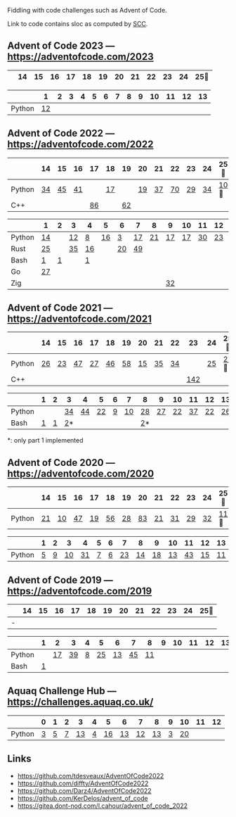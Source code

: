 Fiddling with code challenges such as Advent of Code.

Link to code contains sloc as computed by [SCC](https://github.com/boyter/scc).

## Advent of Code 2023 — https://adventofcode.com/2023

|   | 14 | 15 | 16 | 17 | 18 | 19 | 20 | 21 | 22 | 23 | 24 | 25🎅 |
|---|----|----|----|----|----|----|----|----|----|----|----|----|

|   | 1 | 2 | 3 | 4 | 5 | 6 | 7 | 8 | 9 | 10 | 11 | 12 | 13 |
|---|---|---|---|---|---|---|---|---|---|----|----|----|----|
| Python | [12](/aoc2023/01/solution.py) | | | | | | | | | | | | |

## Advent of Code 2022 — https://adventofcode.com/2022

|   | 14 | 15 | 16 | 17 | 18 | 19 | 20 | 21 | 22 | 23 | 24 | 25🎅 |
|---|----|----|----|----|----|----|----|----|----|----|----|----|
| Python | [34](/aoc2022/14/solution.py) | [45](/aoc2022/15/solution.py) | [41](/aoc2022/16/solution.py) | | [17](/aoc2022/18/solution.py) | | [19](/aoc2022/20/solution.py) | [37](/aoc2022/21/solution.py) | [70](/aoc2022/22/solution.py) | [29](/aoc2022/23/solution.py) | [34](/aoc2022/24/solution.py) | [10](/aoc2022/25/solution.py)🌟 |
| C++ | | | | [86](/aoc2022/17/solution.cpp) | | [62](/aoc2022/19/solution.cpp) | | | | | | |

|   | 1 | 2 | 3 | 4 | 5 | 6 | 7 | 8 | 9 | 10 | 11 | 12 | 13 |
|---|---|---|---|---|---|---|---|---|---|----|----|----|----|
| Python | [14](/aoc2022/01/solution.py) | | [12](/aoc2022/03/solution.py) | [8](/aoc2022/04/solution.py) | [16](/aoc2022/05/solution.py) | [3](/aoc2022/06/solution.py) | [17](/aoc2022/07/solution.py) | [21](/aoc2022/08/solution.py) | [17](/aoc2022/09/solution.py) | [17](/aoc2022/10/solution.py) | [30](/aoc2022/11/solution.py) | [23](/aoc2022/12/solution.py) | [11](/aoc2022/13/solution.py) |
| Rust | [25](/aoc2022/01/solution.rs) | | [35](/aoc2022/03/solution.rs) | [16](/aoc2022/04/solution.rs) | | [20](/aoc2022/06/solution.rs) | [49](/aoc2022/07/solution.rs) | | | | | | |
| Bash | [1](/aoc2022/01/solution.sh) | [1](/aoc2022/02/solution.sh) | | [1](/aoc2022/04/solution.sh) | | | | | | | | | |
| Go | [27](/aoc2022/01/solution.go) | | | | | | | | | | | | |
| Zig | | | | | | | | | [32](/aoc2022/09/solution.zig) | | | | |

## Advent of Code 2021 — https://adventofcode.com/2021

|   | 14 | 15 | 16 | 17 | 18 | 19 | 20 | 21 | 22 | 23 | 24 | 25🎅 |
|---|----|----|----|----|----|----|----|----|----|----|----|----|
| Python | [26](/aoc2021/14/solution.py) | [23](/aoc2021/15/solution.py) | [47](/aoc2021/16/solution.py) | [27](/aoc2021/17/solution.py) | [46](/aoc2021/18/solution.py) | [58](/aoc2021/19/solution.py) | [15](/aoc2021/20/solution.py) | [35](/aoc2021/21/solution.py) | [34](/aoc2021/22/solution.py) | | [25](/aoc2021/24/solution.py) | [27](/aoc2021/25/solution.py)🌟 |
| C++ | | | | | | | | | | [142](/aoc2021/23/solution.cpp) | | |

|   | 1 | 2 | 3 | 4 | 5 | 6 | 7 | 8 | 9 | 10 | 11 | 12 | 13 |
|---|---|---|---|---|---|---|---|---|---|----|----|----|----|
| Python | | | [34](/aoc2021/03/solution.py) | [44](/aoc2021/04/solution.py) | [22](/aoc2021/05/solution.py) | [9](/aoc2021/06/solution.py) | [10](/aoc2021/07/solution.py) | [28](/aoc2021/08/solution.py) | [27](/aoc2021/09/solution.py) | [22](/aoc2021/10/solution.py) | [37](/aoc2021/11/solution.py) | [22](/aoc2021/12/solution.py) | [26](/aoc2021/13/solution.py) |
| Bash | [1](/aoc2021/01/solution.sh) | [1](/aoc2021/02/solution.sh) | [2](/aoc2021/03/solution.sh)\* | | | | | [2](/aoc2021/08/solution.sh)\* | | | | | |

\*: only part 1 implemented

## Advent of Code 2020 — https://adventofcode.com/2020

|   | 14 | 15 | 16 | 17 | 18 | 19 | 20 | 21 | 22 | 23 | 24 | 25🎅 |
|---|----|----|----|----|----|----|----|----|----|----|----|----|
| Python | [21](/aoc2020/14/solution.py) | [10](/aoc2020/15/solution.py) | [47](/aoc2020/16/solution.py) | [19](/aoc2020/17/solution.py) | [56](/aoc2020/18/solution.py) | [28](/aoc2020/19/solution.py) | [83](/aoc2020/20/solution.py) | [21](/aoc2020/21/solution.py) | [31](/aoc2020/22/solution.py) | [29](/aoc2020/23/solution.py) | [32](/aoc2020/24/solution.py) | [11](/aoc2020/25/solution.py)🌟 |

|   | 1 | 2 | 3 | 4 | 5 | 6 | 7 | 8 | 9 | 10 | 11 | 12 | 13 |
|---|---|---|---|---|---|---|---|---|---|----|----|----|----|
| Python | [5](/aoc2020/01/solution.py) | [9](/aoc2020/02/solution.py) | [10](/aoc2020/03/solution.py) | [31](/aoc2020/04/solution.py) | [7](/aoc2020/05/solution.py) | [6](/aoc2020/06/solution.py) | [23](/aoc2020/07/solution.py) | [14](/aoc2020/08/solution.py) | [18](/aoc2020/09/solution.py) | [13](/aoc2020/10/solution.py) | [43](/aoc2020/11/solution.py) | [15](/aoc2020/12/solution.py) | [11](/aoc2020/13/solution.py) |

## Advent of Code 2019 — https://adventofcode.com/2019

|   | 14 | 15 | 16 | 17 | 18 | 19 | 20 | 21 | 22 | 23 | 24 | 25🎅 |
|---|----|----|----|----|----|----|----|----|----|----|----|----|
| - | | | | | | | | | | | | |

|   | 1 | 2 | 3 | 4 | 5 | 6 | 7 | 8 | 9 | 10 | 11 | 12 | 13 |
|---|---|---|---|---|---|---|---|---|---|----|----|----|----|
| Python | | [17](/aoc2019/02/solution.py) | [39](/aoc2019/03/solution.py) | [8](/aoc2019/04/solution.py) | [25](/aoc2019/05/solution.py) | [13](/aoc2019/06/solution.py) | [45](/aoc2019/07/solution.py) | [11](/aoc2019/08/solution.py) | | | | | |
| Bash | [1](/aoc2019/01/solution.sh) | | | | | | | | | | | | |

## Aquaq Challenge Hub — https://challenges.aquaq.co.uk/

|   | 0 | 1 | 2 | 3 | 4 | 5 | 6 | 7 | 8 | 9 | 10 | 11 | 12 |
|---|---|---|---|---|---|---|---|---|---|---|----|----|----|
| Python | [3](/aquaq/00/solution.py) | [5](/aquaq/01/solution.py) | [7](/aquaq/02/solution.py) | [13](/aquaq/03/solution.py) | [4](/aquaq/04/solution.py) | [16](/aquaq/05/solution.py) | [13](/aquaq/06/solution.py) | [12](/aquaq/07/solution.py) | [13](/aquaq/08/solution.py) | [3](/aquaq/09/solution.py) | [20](/aquaq/10/solution.py) | | |


## Links

 * https://github.com/tdesveaux/AdventOfCode2022
 * https://github.com/diffty/AdventOfCode2022
 * https://github.com/Darz4/AdventOfCode2022
 * https://github.com/KerDelos/advent_of_code
 * https://gitea.dont-nod.com/l.cahour/advent_of_code_2022

